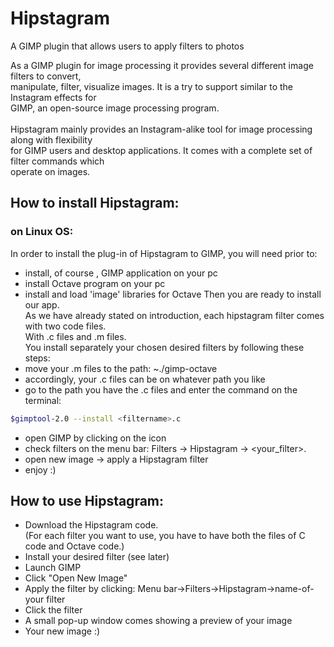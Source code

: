 # Hipstagram
A GIMP plugin that allows users to apply filters to photos

As a GIMP plugin for image processing it provides several different image filters to convert, <br>
manipulate, filter, visualize images. It is a try to support similar to the Instagram effects for  <br>
GIMP, an open-source image processing program. <br>
<br>
Hipstagram mainly provides an Instagram-alike tool for image processing along with flexibility <br>
for GIMP users and desktop applications. It comes with a complete set of filter commands which  <br>
operate on images.<br>

## How to install Hipstagram:
### on Linux OS:
In order to install the plug-in of Hipstagram to GIMP, you will need prior to:<br>
-   install, of course , GIMP application on your pc
-   install Octave program on your pc
-   install and load 'image' libraries for Octave
Then you are ready to install our app.<br>
As we have already stated on introduction, each hipstagram filter comes with two code files. <br>
With .c files and .m files.<br>
You install separately your chosen desired filters by following these steps:<br>
-   move your .m files to the path:  ~./gimp-octave
-   accordingly, your .c files can be on whatever path you like
-   go to the path you have the .c files and enter the command on the terminal:
   
   ```sh
   $gimptool-2.0 --install <filtername>.c
   ```
   
-   open GIMP by clicking on the icon
-   check filters on the menu bar:
Filters -> Ηipstagram -> <your_filter>.
-   open new image -> apply a Hipstagram filter
-   enjoy :)

## How to use Hipstagram:

- Download the Hipstagram code. <br>
  (For each filter you want to use, you have to have both the files of C code and Octave code.)
- Install your desired filter (see later)
- Launch GIMP
- Click "Open New Image"
- Apply the filter by clicking: Menu bar->Filters->Hipstagram->name-of-your filter 
- Click the filter
- A small pop-up window comes showing a preview of your image 
- Your new image :)
